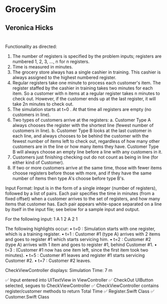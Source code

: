 # GrocerySim
## Veronica Hicks
#

Functionality as directed:

1) The number of registers is specified by the problem inputs; registers are numbered 1, 2, 3, ..., n for n registers.
2) Time is measured in minutes.
3) The grocery store always has a single cashier in training. This cashier is always
assigned to the highest numbered register.
4) Regular registers take one minute to process each customer's item. The register
staffed by the cashier in training takes two minutes for each item. So a customer with n items at a regular register takes n minutes to check out. However, if the customer ends up at the last register, it will take 2n minutes to check out.
5) The simulation starts at t=0 . At that time all registers are empty (no customers in line).
6) Two types of customers arrive at the registers:
a. Customer Type A always chooses the register with the shortest line (fewest
number of customers in line).
b. Customer Type B looks at the last customer in each line, and always chooses
to be behind the customer with the fewest number of items left to check out, regardless of how many other customers are in the line or how many items they have. Customer Type B will always choose an empty line before a line with any customers in it.
7) Customers just finishing checking out do not count as being in line (for either kind of Customer).
8) If two or more customers arrive at the same time, those with fewer items choose registers before those with more, and if they have the same number of items then type A's choose before type B's.

Input Format:
Input is in the form of a single integer (number of registers), followed by a list of pairs. Each pair specifies the time in minutes (from a fixed offset) when a customer arrives to the set of registers, and how many items that customer has. Each pair appears white-space separated on a line by itself in the input file; see below for a sample input and output.

For the following input:
1 
A 1 2 
A 2 1


The following highlights occur:
• t=0 : Simulation starts with one register, which is a training register.
• t=1 : Customer #1 (type A) arrives with 2 items and goes to register #1 which starts
servicing him.
• t=2 : Customer #2 (type A) arrives with 1 item and goes to register #1, behind
Customer #1.
• t=3 : (Customer #1 now has one item left, since the first item took two minutes). • t=5 : Customer #1 leaves and register #1 starts servicing Customer #2.
• t=7 : Customer #2 leaves.

CheckViewController displays: Simulation Time: 7 m

✅ Input entered into UITextView in ViewController
✅ CheckOut UIButton selected, segues to CheckViewController
✅ CheckViewController contains register/customer methods to return Total Time
✅  Register.Swift Class
✅  Customer.Swift Class


